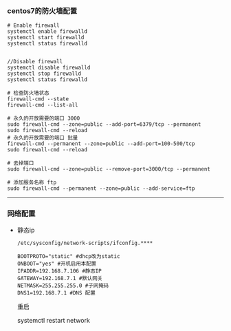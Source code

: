 ### centos7的防火墙配置

```shell
# Enable firewall
systemctl enable firewalld
systemctl start firewalld
systemctl status firewalld


//Disable firewall
systemctl disable firewalld
systemctl stop firewalld
systemctl status firewalld
```

```shell
# 检查防火墙状态
firewall-cmd --state
firewall-cmd --list-all

```



```shell
# 永久的开放需要的端口 3000
sudo firewall-cmd --zone=public --add-port=6379/tcp --permanent
sudo firewall-cmd --reload
# 永久的开放需要的端口 批量
firewall-cmd --permanent --zone=public --add-port=100-500/tcp
sudo firewall-cmd --reload

# 去掉端口
sudo firewall-cmd --zone=public --remove-port=3000/tcp --permanent

# 添加服务名称 ftp
sudo firewall-cmd --permanent --zone=public --add-service=ftp
```

------

### 网络配置

- 静态ip

  `/etc/sysconfig/network-scripts/ifconfig.****`

  ```shell
  BOOTPROTO="static" #dhcp改为static 
  ONBOOT="yes" #开机启用本配置 
  IPADDR=192.168.7.106 #静态IP 
  GATEWAY=192.168.7.1 #默认网关 
  NETMASK=255.255.255.0 #子网掩码 
  DNS1=192.168.7.1 #DNS 配置 
  ```

  重启

  systemctl restart network

